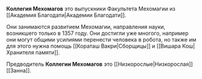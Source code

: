 **Коллегия Мехомагов** это выпускники Факультета Мехомагии из [[Академия Благодати|Академии Благодати]].

Они занимаются развитием Мехомагии, направления науки, возникшего только в 1357 году. Они достигли уже многого, например они могут общими усилиями перенести человека в робота, но также им для этого нужна помощь [[Кораташ Вакри|Сборщицы]] и [[Вишара Кош|Хранителя памяти]].

Предводитель **Коллегии Мехомагов** это [[Низкорослые|Низкорослая]] [[Занна]].